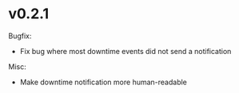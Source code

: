 # v0.2.1

Bugfix:

* Fix bug where most downtime events did not send a notification

Misc:

* Make downtime notification more human-readable
